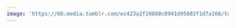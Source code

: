 ```yaml
---
image: 'https://66.media.tumblr.com/ec423a2f20880c0941d95802f1d7a166/tumblr_otfyxueryj1tbdx3so1_1280.jpg'
---
```

